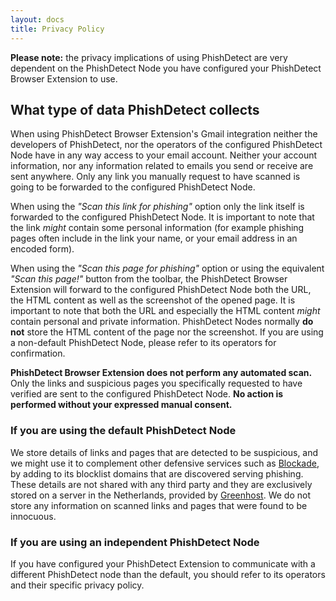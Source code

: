 ```yaml
---
layout: docs
title: Privacy Policy
---
```


**Please note:** the privacy implications of using PhishDetect are very dependent on the PhishDetect Node you have configured your PhishDetect Browser Extension to use.

## What type of data PhishDetect collects

When using PhishDetect Browser Extension's Gmail integration neither the developers of PhishDetect, nor the operators of the configured PhishDetect Node have in any way access to your email account. Neither your account information, nor any information related to emails you send or receive are sent anywhere. Only any link you manually request to have scanned is going to be forwarded to the configured PhishDetect Node.

When using the *"Scan this link for phishing"* option only the link itself is forwarded to the configured PhishDetect Node. It is important to note that the link *might* contain some personal information (for example phishing pages often include in the link your name, or your email address in an encoded form).

When using the *"Scan this page for phishing"* option or using the equivalent *"Scan this page!"* button from the toolbar, the PhishDetect Browser Extension will forward to the configured PhishDetect Node both the URL, the HTML content as well as the screenshot of the opened page. It is important to note that both the URL and especially the HTML content *might* contain personal and private information. PhishDetect Nodes normally **do not** store the HTML content of the page nor the screenshot. If you are using a non-default PhishDetect Node, please refer to its operators for confirmation.

**PhishDetect Browser Extension does not perform any automated scan.** Only the links and suspicious pages you specifically requested to have verified are sent to the configured PhishDetect Node. **No action is performed without your expressed manual consent.**

### If you are using the default PhishDetect Node

We store details of links and pages that are detected to be suspicious, and we might use it to complement other defensive services such as [Blockade](https://securitywithoutborders.org/tools/blockade.html), by adding to its blocklist domains that are discovered serving phishing. These details are not shared with any third party and they are exclusively stored on a server in the Netherlands, provided by [Greenhost](https://greenhost.net). We do not store any information on scanned links and pages that were found to be innocuous.

### If you are using an independent PhishDetect Node

If you have configured your PhishDetect Extension to communicate with a different PhishDetect node than the default, you should refer to its operators and their specific privacy policy.
